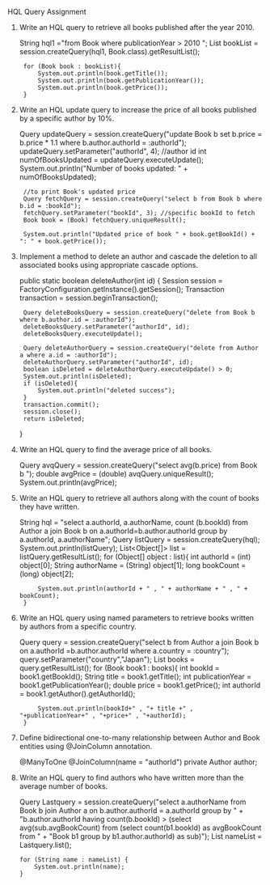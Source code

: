 HQL Query Assignment

1. Write an HQL query to retrieve all books published after the year 2010.

   String hql1 ="from Book where publicationYear > 2010 ";
   List<Book> bookList = session.createQuery(hql1, Book.class).getResultList();

        for (Book book : bookList){
            System.out.println(book.getTitle());
            System.out.println(book.getPublicationYear());
            System.out.println(book.getPrice());
        }


2. Write an HQL update query to increase the price of all books published by a specific
   author by 10%.

   Query updateQuery = session.createQuery("update Book b set b.price = b.price * 1.1 where b.author.authorId = :authorId");
   updateQuery.setParameter("authorId", 4); //author id
   int numOfBooksUpdated = updateQuery.executeUpdate();
   System.out.println("Number of books updated: " + numOfBooksUpdated);

        //to print Book's updated price
        Query fetchQuery = session.createQuery("select b from Book b where b.id = :bookId");
        fetchQuery.setParameter("bookId", 3); //specific bookId to fetch
        Book book = (Book) fetchQuery.uniqueResult();

        System.out.println("Updated price of book " + book.getBookId() + ": " + book.getPrice());


3. Implement a method to delete an author and cascade the deletion to all associated books
   using appropriate cascade options.

   public static boolean deleteAuthor(int id) {
   Session session = FactoryConfiguration.getInstance().getSession();
   Transaction transaction = session.beginTransaction();

        Query deleteBooksQuery = session.createQuery("delete from Book b where b.author.id = :authorId");
        deleteBooksQuery.setParameter("authorId", id);
        deleteBooksQuery.executeUpdate();

        Query deleteAuthorQuery = session.createQuery("delete from Author a where a.id = :authorId");
        deleteAuthorQuery.setParameter("authorId", id);
        boolean isDeleted = deleteAuthorQuery.executeUpdate() > 0;
        System.out.println(isDeleted);
        if (isDeleted){
            System.out.println("deleted success");
        }
        transaction.commit();
        session.close();
        return isDeleted;
   }


4. Write an HQL query to find the average price of all books.

   Query avqQuery =  session.createQuery("select avg(b.price) from Book b ");
   double avgPrice = (double) avqQuery.uniqueResult();
   System.out.println(avgPrice);

5. Write an HQL query to retrieve all authors along with the count of books they have written.

   String hql = "select a.authorId, a.authorName, count (b.bookId) from Author a join Book b on a.authorId=b.author.authorId group by a.authorId, a.authorName";
   Query listQuery = session.createQuery(hql);
   System.out.println(listQuery);
   List<Object[]> list = listQuery.getResultList();
   for (Object[] object : list){
   int authorId = (int) object[0];
   String authorName = (String) object[1];
   long bookCount = (long) object[2];

            System.out.println(authorId + " , " + authorName + " , " + bookCount);
        }

6. Write an HQL query using named parameters to retrieve books written by authors from a
   specific country.

   Query query = session.createQuery("select b from Author a join Book b on a.authorId =b.author.authorId where a.country = :country");
   query.setParameter("country","Japan");
   List<Book> books = query.getResultList();
   for (Book book1 : books){
   int bookId = book1.getBookId();
   String title = book1.getTitle();
   int publicationYear = book1.getPublicationYear();
   double price =  book1.getPrice();
   int authorId = book1.getAuthor().getAuthorId();

            System.out.println(bookId+" , "+ title +" , "+publicationYear+" , "+price+" , "+authorId);
        }

7. Define bidirectional one-to-many relationship between Author and Book entities using
   @JoinColumn annotation.

   @ManyToOne
   @JoinColumn(name = "authorId")
   private Author author;

10. Write an HQL query to find authors who have written more than the average number of
    books.

    Query Lastquery = session.createQuery("select a.authorName from Book b join Author a on b.author.authorId = a.authorId group by " +
    "b.author.authorId having count(b.bookId) > (select avg(sub.avgBookCount) from (select count(b1.bookId) as avgBookCount from " +
    "Book b1 group by b1.author.authorId) as sub)");
    List<String> nameList = Lastquery.list();

        for (String name : nameList) {
            System.out.println(name);
        }


